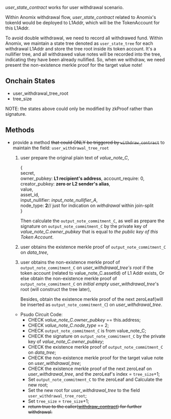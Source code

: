 *user_state_contract* works for user withdrawal scenario. 

Within Anomix withdrawal flow, *user_state_contract* related to Anomix's tokenId would be deployed to L1Addr, which will be the TokenAccount for this L1Addr. 

To avoid double withdrawal, we need to record all withdrawed fund. Within Anomix, we maintain a state tree denoted as `user_state_tree` for each withdrawal L1Addr and store the tree root inside its token account. It's a nullifier tree, and all withdrawed value notes will be recorded into the tree, indicating they have been already nullified. So, when we withdraw, we need present the non-existence merkle proof for the target value note!

## Onchain States
* user_withdrawal_tree_root
* tree_size

NOTE: the states above could only be modified by zkProof rather than signature.

## Methods
* provide a method ~~that could ONLY be triggered by `withdraw_contract`~~ to maintain the field: `user_withdrawal_tree_root`
   1. user prepare the original plain text of *value_note_C*,

      {<br>
          secret, <br>
          owner_pubkey: **L1 recipient's address**,
          account_require: 0, <br>
          creator_pubkey: **zero or L2 sender's alias**, <br>
          value, <br>
          asset_id,  <br>
          input_nullifier: *input_note_nullifier_A*,  <br>
          node_type: **2**// just for indication on *withdrawal* within join-split <br>
      }

      Then calculate the `output_note_commitment_C`, as well as prepare the signature on `output_note_commitment_C` by the private key of *value_note_C.owner_pubkey* that is equal to *the public key of this Token Account*.

   2. user obtains the existence merkle proof of `output_note_commitment_C` on *data_tree*,

   3. user obtains the non-existence merkle proof of `output_note_commitment_C` on *user_withdrawal_tree's root* if the token account (related to value_note_C.assetId) of L1 Addr exists, Or else obtain the non-existence merkle proof of `output_note_commitment_C` on *initial empty user_withdrawal_tree*'s root (will construct the tree later),

      Besides, obtain the existence merkle proof of the next zeroLeaf(will be inserted as `output_note_commitment_C`) on *user_withdrawal_tree*.

   * Psudo Circuit Code:
     * CHECK *value_note_C.owner_pubkey* == this.address;
     * CHECK *value_note_C.node_type* == 2;
     * CHECK `output_note_commitment_C` is from value_note_C;
     * CHECK the signature on `output_note_commitment_C` by the private key of *value_note_C.owner_pubkey*;
     * CHECK the existence merkle proof of `output_note_commitment_C` on *data_tree*;
     * CHECK the non-existence merkle proof for the target value note on *user_withdrawal_tree*;
     * CHECK the existence merkle proof of the next zeroLeaf on *user_withdrawal_tree*, and the zeroLeaf's index = `tree_size`+1;
     * Set `output_note_commitment_C` to the zeroLeaf and Calculate the new root; 
     * Set the new root for *user_withdrawal_tree* to the field `user_withdrawal_tree_root`;
     * Set `tree_size` = `tree_size`+1;
     * ~~return true to the caller([withdraw_contract](./withdraw_contract.md)) for further withdrawal.~~